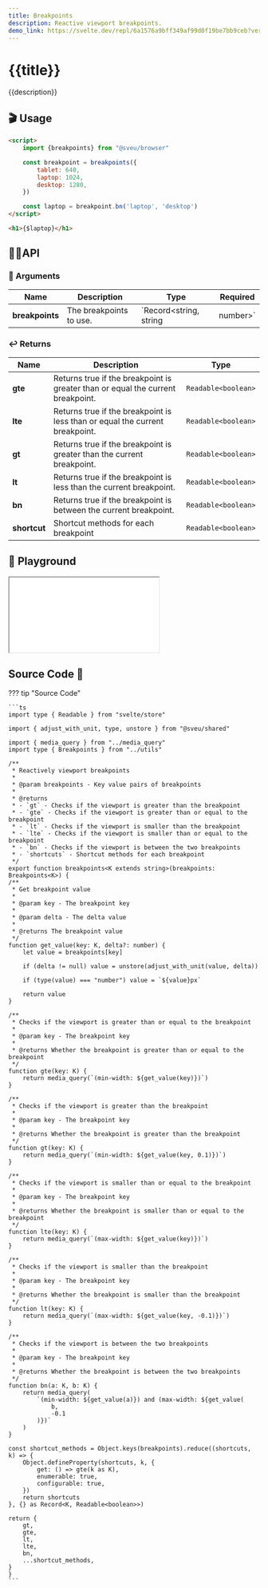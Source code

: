```yaml
---
title: Breakpoints
description: Reactive viewport breakpoints. 
demo_link: https://svelte.dev/repl/6a1576a9bff349af99d0f19be7bb9ceb?version=3.52.0
---
```


# {{title}}

{{description}}

## 🎬 Usage

```html
<script>
    import {breakpoints} from "@sveu/browser"

    const breakpoint = breakpoints({
        tablet: 640,
        laptop: 1024,
        desktop: 1280,
    })

    const laptop = breakpoint.bn('laptop', 'desktop')
</script>

<h1>{$laptop}</h1>
```

## 👩‍💻API

### 👻 Arguments

| Name            | Description                          | Type                              | Required |
| --------------- | ------------------------------------ | --------------------------------- | -------- |
| **breakpoints** | The breakpoints to use.              | `Record<string, string | number>` | Yes      |

### ↩️ Returns

| Name        | Description                                    | Type                          |
| ----------- | -----------------------------------------------| ----------------------------- |
| **gte**     | Returns true if the breakpoint is greater than or equal the current breakpoint. | `Readable<boolean>` |
| **lte**     | Returns true if the breakpoint is less than or equal the current breakpoint. | `Readable<boolean>` |
| **gt**      | Returns true if the breakpoint is greater than the current breakpoint. | `Readable<boolean>` |
| **lt**      | Returns true if the breakpoint is less than the current breakpoint. | `Readable<boolean>` |
| **bn**      | Returns true if the breakpoint is between the current breakpoint. | `Readable<boolean>` |
| **shortcut**| Shortcut methods for each breakpoint | `Readable<boolean>` |

## 🧪 Playground

<iframe class="h-120 w-full" src="{{demo_link}}"></iframe>


## Source Code 👀

??? tip "Source Code"

    ```ts
    import type { Readable } from "svelte/store"

    import { adjust_with_unit, type, unstore } from "@sveu/shared"

    import { media_query } from "../media_query"
    import type { Breakpoints } from "../utils"

    /**
     * Reactively viewport breakpoints
     *
     * @param breakpoints - Key value pairs of breakpoints
     *
     * @returns
     * - `gt` - Checks if the viewport is greater than the breakpoint
     * - `gte` - Checks if the viewport is greater than or equal to the breakpoint
     * - `lt` - Checks if the viewport is smaller than the breakpoint
     * - `lte` - Checks if the viewport is smaller than or equal to the breakpoint
     * - `bn` - Checks if the viewport is between the two breakpoints
     * - `shortcuts` - Shortcut methods for each breakpoint
     */
    export function breakpoints<K extends string>(breakpoints: Breakpoints<K>) {
    /**
     * Get breakpoint value
     *
     * @param key - The breakpoint key
     *
     * @param delta - The delta value
     *
     * @returns The breakpoint value
     */
    function get_value(key: K, delta?: number) {
        let value = breakpoints[key]

        if (delta != null) value = unstore(adjust_with_unit(value, delta))

        if (type(value) === "number") value = `${value}px`

        return value
    }

    /**
     * Checks if the viewport is greater than or equal to the breakpoint
     *
     * @param key - The breakpoint key
     *
     * @returns Whether the breakpoint is greater than or equal to the breakpoint
     */
    function gte(key: K) {
        return media_query(`(min-width: ${get_value(key)})`)
    }

    /**
     * Checks if the viewport is greater than the breakpoint
     *
     * @param key - The breakpoint key
     *
     * @returns Whether the breakpoint is greater than the breakpoint
     */
    function gt(key: K) {
        return media_query(`(min-width: ${get_value(key, 0.1)})`)
    }

    /**
     * Checks if the viewport is smaller than or equal to the breakpoint
     *
     * @param key - The breakpoint key
     *
     * @returns Whether the breakpoint is smaller than or equal to the breakpoint
     */
    function lte(key: K) {
        return media_query(`(max-width: ${get_value(key)})`)
    }

    /**
     * Checks if the viewport is smaller than the breakpoint
     *
     * @param key - The breakpoint key
     *
     * @returns Whether the breakpoint is smaller than the breakpoint
     */
    function lt(key: K) {
        return media_query(`(max-width: ${get_value(key, -0.1)})`)
    }

    /**
     * Checks if the viewport is between the two breakpoints
     *
     * @param key - The breakpoint key
     *
     * @returns Whether the breakpoint is between the two breakpoints
     */
    function bn(a: K, b: K) {
        return media_query(
            `(min-width: ${get_value(a)}) and (max-width: ${get_value(
                b,
                -0.1
            )})`
        )
    }

    const shortcut_methods = Object.keys(breakpoints).reduce((shortcuts, k) => {
        Object.defineProperty(shortcuts, k, {
            get: () => gte(k as K),
            enumerable: true,
            configurable: true,
        })
        return shortcuts
    }, {} as Record<K, Readable<boolean>>)

    return {
        gt,
        gte,
        lt,
        lte,
        bn,
        ...shortcut_methods,
    }
    }
    ```
